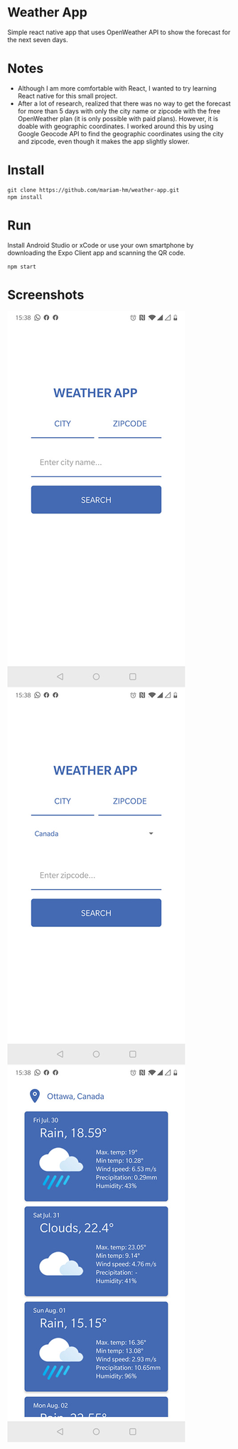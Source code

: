 # Weather App

Simple react native app that uses OpenWeather API to show the forecast for the next seven days.

# Notes

- Although I am more comfortable with React, I wanted to try learning React native for this small project.
- After a lot of research, realized that there was no way to get the forecast for more than 5 days with only the city name or zipcode with the free OpenWeather plan (it is only possible with paid plans). However, it is doable with geographic coordinates. I worked around this by using Google Geocode API to find the geographic coordinates using the city and zipcode, even though it makes the app slightly slower.

# Install

```
git clone https://github.com/mariam-hm/weather-app.git
npm install
```

# Run

Install Android Studio or xCode or use your own smartphone by downloading the Expo Client app and scanning the QR code.

```
npm start
```

# Screenshots

![City search screen](https://github.com/mariam-hm/weather-app/blob/main/screenshots/screen1.jpg "City search screen")
![Zipcode search screen](https://github.com/mariam-hm/weather-app/blob/main/screenshots/screen2.jpg "Zipcode search screen")
![Weather screen](https://github.com/mariam-hm/weather-app/blob/main/screenshots/screen3.jpg "Weather screen")
